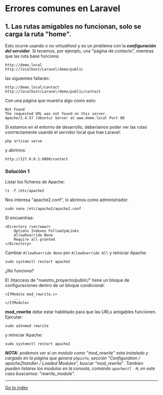 # Errores comunes en Laravel

## 1. Las rutas amigables no funcionan, solo se carga la ruta "home".

Esto ocurre usando o no *virtualhost* y es un problema con la ***configuración
del servidor***.
Si tenemos, por ejemplo, una "página de contacto", mientras que las ruta
base funciona:

    http://demo.local
    http://localhost/Laravel/demo/public

las siguientes fallarán:

    http://demo.local/contact
    http://localhost/Laravel/demo/public/contact

Con una página que muestra algo como esto:

    Not Found
    The requested URL was not found on this server.
    Apache/2.4.57 (Ubuntu) Server at www.demo.local Port 80

Si estamos en el entorno de desarrollo, deberíamos poder ver las rutas
conrrectamente usando el servidor local que trae Laravel:

    php artisan serve

y abrimos:

    http://127.0.0.1:8000/contact

### Solución 1

Listar los ficheros de Apache:

    ls -f /etc/apache2

Nos interesa "apache2.conf", lo abrimos como administrador:

    sudo nano /etc/apache2/apache2.conf

Si encuentras:

    <Directory /var/www/>
        Options Indexes FollowSymLinks
        AllowOverride None
        Require all granted
    </Directory>

Cambiar `AllowOverride None` por `AllowOverride All` y reiniciar Apache:

    sudo systemctl restart apache2

¿No funciona?

El .htaccess de "nuestro_proyecto/public/" tiene un bloque de configuraciones
dentro de un bloque condicional:

    <IfModule mod_rewrite.c>
        ...
    </IfModule>

**mod_rewrite** debe estar habilitado para que las URLs amigables funcionen.
Ejecutar:

    sudo a2enmod rewrite

y reiniciar Apache:

    sudo systemctl restart apache2


***NOTA:** podemos ver si un modulo como "mod_rewrite" esta instalado y cargado*
*en la página que genera `phpinfo`, sección*
*"Configuration / apache2handler / Loaded Modules", buscar "mod_rewrite"*.
*Tambien pueden listarse los modulos en la consola, comando `apachectl -M`,*
*en este caso buscamos: "rewrite_module"*.

***

[Go to index](../../README.md)
